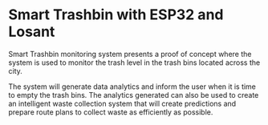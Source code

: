 # Smart Trashbin with ESP32 and Losant

Smart Trashbin monitoring system presents a proof of concept where the system is used to monitor the trash level in the trash bins located across the city.

The system will generate data analytics and inform the user when it is time to empty the trash bins. The analytics generated can also be used to create an intelligent waste collection system that will create predictions and prepare route plans to collect waste as efficiently as possible.

<!--- <img src="./Resources/images/D1.png" width="600" height="400"> -->
